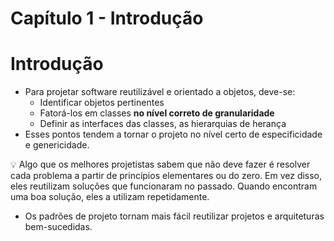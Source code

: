 # Capítulo 1 - Introdução

# Introdução

- Para projetar software reutilizável e orientado a objetos, deve-se:
    - Identificar objetos pertinentes
    - Fatorá-los em classes **no nível correto de granularidade**
    - Definir as interfaces das classes, as hierarquias de herança
- Esses pontos tendem a tornar o projeto no nível certo de especificidade e genericidade.

<aside>
💡 Algo que os melhores projetistas sabem que não deve fazer é resolver cada problema a partir de princípios elementares ou do zero. Em vez disso, eles reutilizam soluções que funcionaram no passado. Quando encontram uma boa solução, eles a utilizam repetidamente.

</aside>

- Os padrões de projeto tornam mais fácil reutilizar projetos e arquiteturas bem-sucedidas.